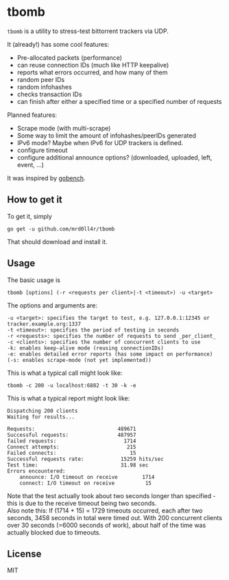 # tbomb

`tbomb` is a utility to stress-test bittorrent trackers via UDP.

It (already!) has some cool features:

- Pre-allocated packets (performance)
- can reuse connection IDs (much like HTTP keepalive)
- reports what errors occurred, and how many of them
- random peer IDs
- random infohashes
- checks transaction IDs
- can finish after either a specified time or a specified number of requests

Planned features:

- Scrape mode (with multi-scrape)
- Some way to limit the amount of infohashes/peerIDs generated
- IPv6 mode? Maybe when IPv6 for UDP trackers is defined.
- configure timeout
- configure additional announce options? (downloaded, uploaded, left, event, ...)


It was inspired by [gobench](https://github.com/cmpxchg16/gobench).

## How to get it
To get it, simply

    go get -u github.com/mrd0ll4r/tbomb

That should download and install it.

## Usage
The basic usage is

    tbomb [options] (-r <requests per client>|-t <timeout>) -u <target>

The options and arguments are:

    -u <target>: specifies the target to test, e.g. 127.0.0.1:12345 or tracker.example.org:1337
    -t <timeout>: specifies the period of testing in seconds
    -r <requests>: specifies the number of requests to send _per_client_
    -c <clients>: specifies the number of concurrent clients to use
    -k: enables keep-alive mode (reusing connectionIDs)
    -e: enables detailed error reports (has some impact on performance)
    (-s: enables scrape-mode (not yet implemented))

This is what a typical call might look like:

    tbomb -c 200 -u localhost:6882 -t 30 -k -e

This is what a typical report might look like:

    Dispatching 200 clients
    Waiting for results...
    
    Requests:                           489671
    Successful requests:                487957
    failed requests:                      1714
    Connect attempts:                      215
    Failed connects:                        15
    Successful requests rate:            15259 hits/sec
    Test time:                           31.98 sec
    Errors encountered:
        announce: I/O timeout on receive        1714
        connect: I/O timeout on receive          15
    
Note that the test actually took about two seconds longer than specified - this is due to the receive timeout being two seconds.  
Also note this: If (1714 + 15) = 1729 timeouts occurred, each after two seconds, 3458 seconds in total were timed out. With 200
concurrent clients over 30 seconds (=6000 seconds of work), about half of the time was actually blocked due to timeouts.


## License
MIT